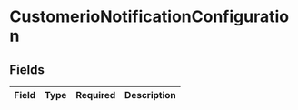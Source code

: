 # CustomerioNotificationConfiguration


## Fields

| Field       | Type        | Required    | Description |
| ----------- | ----------- | ----------- | ----------- |